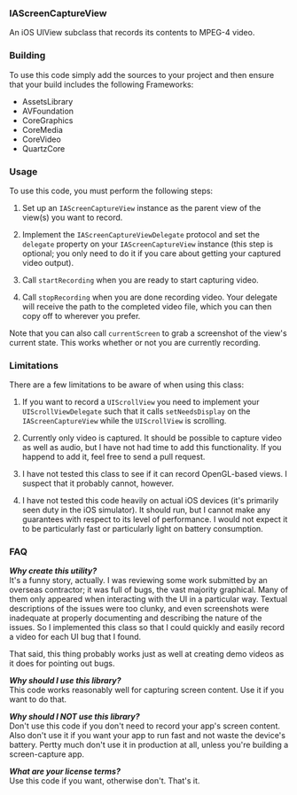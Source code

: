 ### IAScreenCaptureView

An iOS UIView subclass that records its contents to MPEG-4 video.

### Building

To use this code simply add the sources to your project and then ensure that your build 
includes the following Frameworks:

* AssetsLibrary
* AVFoundation
* CoreGraphics
* CoreMedia
* CoreVideo
* QuartzCore

### Usage

To use this code, you must perform the following steps:

1.  Set up an `IAScreenCaptureView` instance as the parent view of the view(s) you want to record.

2.  Implement the `IAScreenCaptureViewDelegate` protocol and set the `delegate` property on your `IAScreenCaptureView` instance (this step is optional; you only need to do it if you care about getting your captured video output).

3.  Call `startRecording` when you are ready to start capturing video.

4.  Call `stopRecording` when you are done recording video.  Your delegate will receive the path to the completed video file, which you can then copy off to wherever you prefer.

Note that you can also call `currentScreen` to grab a screenshot of the view's current state.  This works whether or not you are currently recording.
    

### Limitations

There are a few limitations to be aware of when using this class:

1.  If you want to record a `UIScrollView` you need to implement your `UIScrollViewDelegate` such that it calls `setNeedsDisplay` on the `IAScreenCaptureView` while the `UIScrollView` is scrolling. 

2.  Currently only video is captured.  It should be possible to capture video as well as audio, but I have not had time to add this functionality.  If you happend to add it, feel free to send a pull request.

3.  I have not tested this class to see if it can record OpenGL-based views.  I suspect that it probably cannot, however. 

4.  I have not tested this code heavily on actual iOS devices (it's primarily seen duty in the iOS simulator).  It should run, but I cannot make any guarantees with respect to its level of performance.  I would not expect it to be particularly fast or particularly light on battery consumption.

### FAQ

**_Why create this utility?_**<br />
It's a funny story, actually.  I was reviewing some work submitted by an overseas contractor; it was full of bugs, the vast majority graphical.  Many of them only appeared when interacting with the UI in a particular way.  Textual descriptions of the issues were too clunky, and even screenshots were inadequate at properly documenting and describing the nature of the issues.  So I implemented this class so that I could quickly and easily record a video for each UI bug that I found.

That said, this thing probably works just as well at creating demo videos as it does for pointing out bugs.

**_Why should I use this library?_**<br />
This code works reasonably well for capturing screen content.  Use it if you want to do that.

**_Why should I NOT use this library?_**<br />
Don't use this code if you don't need to record your app's screen content.  Also don't use it if you want your app to run fast and not waste the device's battery.  Pertty much don't use it in production at all, unless you're building a screen-capture app.

**_What are your license terms?_**<br />
Use this code if you want, otherwise don't.  That's it.  
